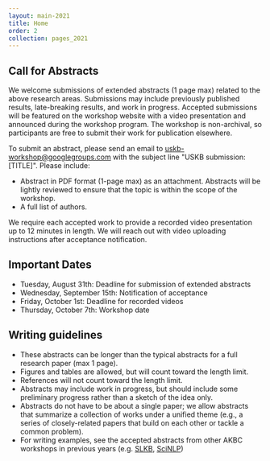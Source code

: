 ```yaml
---
layout: main-2021
title: Home
order: 2
collection: pages_2021
---
```


## Call for Abstracts


We welcome submissions of extended abstracts (1 page max) related to the above research areas. Submissions may include previously published results, late-breaking results, and work in progress. Accepted submissions will be featured on the workshop website with a video presentation and announced during the workshop program. The workshop is non-archival, so participants are free to submit their work for publication elsewhere.


To submit an abstract, please send an email to [uskb-workshop@googlegroups.com](mailto:uskb-workshop@googlegroups.com) with the subject line "USKB submission: [TITLE]". Please include:

- Abstract in PDF format (1-page max) as an attachment. Abstracts will be lightly reviewed to ensure that the topic is within the scope of the workshop.
- A full list of authors.

We require each accepted work to provide a recorded video presentation up to 12 minutes in length. We will reach out with video uploading instructions after acceptance notification.


## Important Dates


- Tuesday, August 31th:       Deadline for submission of extended abstracts
- Wednesday, September 15th:  Notification of acceptance
- Friday, October 1st:        Deadline for recorded videos
- Thursday, October 7th:  Workshop date


## Writing guidelines

- These abstracts can be longer than the typical abstracts for a full research paper (max 1 page).
- Figures and tables are allowed, but will count toward the length limit.
- References will not count toward the length limit.
- Abstracts may include work in progress, but should include some preliminary progress rather than a sketch of the idea only.
- Abstracts do not have to be about a single paper; we allow abstracts that summarize a collection of works under a unified theme (e.g., a series of closely-related papers that build on each other or tackle a common problem). 
- For writing examples, see the accepted abstracts from other AKBC workshops in previous years (e.g. [SLKB](https://sites.google.com/view/akbc-sci/home#h.p_gSgV1fypJAMf), [SciNLP](https://scinlp.org/#poster-sessions))

